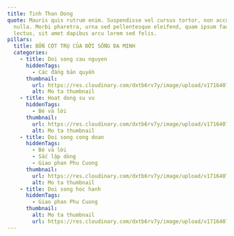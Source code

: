 ```yaml
---
title: Tinh Than Dong
quote: Mauris quis rutrum enim. Suspendisse vel cursus tortor, non accumsan
  nulla. Morbi pharetra, urna sed pellentesque eleifend, quam ipsum faucibus
  lectus, sit amet dapibus arcu lorem sed felis.
pillars:
  title: BỐN CỘT TRỤ CỦA ĐỜI SỐNG ĐA MINH
  categories:
    - title: Doi song cau nguyen
      hiddenTags:
        - Các đấng bản quyền
      thumbnail:
        url: https://res.cloudinary.com/dxtb6rv7y/image/upload/v1716407578/cld-sample-3.jpg
        alt: Mo ta thumbnail
    - title: Hoat dong su vu
      hiddenTags:
        - Bé và lời
      thumbnail:
        url: https://res.cloudinary.com/dxtb6rv7y/image/upload/v1716407578/cld-sample-4.jpg
        alt: Mo ta thumbnail
    - title: Doi song cong doan
      hiddenTags:
        - Bé và lời
        - Sắc lập dòng
        - Giao phan Phu Cuong
      thumbnail:
        url: https://res.cloudinary.com/dxtb6rv7y/image/upload/v1716407576/samples/upscale-face-1.jpg
        alt: Mo ta thumbnail
    - title: Doi song hoc hanh
      hiddenTags:
        - Giao phan Phu Cuong
      thumbnail:
        alt: Mo ta thumbnail
        url: https://res.cloudinary.com/dxtb6rv7y/image/upload/v1716407578/cld-sample-4.jpg
---
```

